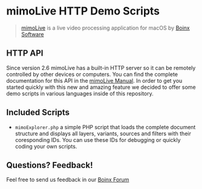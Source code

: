 # mimoLive HTTP Demo Scripts
> [mimoLive](http://mimo.live) is a live video processing application for macOS by [Boinx Software](http://boinx.com)

## HTTP API
Since version 2.6 mimoLive has a built-in HTTP server so it can be remotely controlled by other devices or computers. You can find the complete documentation for this API in the [mimoLive Manual](https://docs.mimo.live/docs/http-api). In order to get you started quickly with this new and amazing feature we decided to offer some demo scripts in various languages inside of this repository.

## Included Scripts
*	`mimoExplorer.php` a simple PHP script that loads the complete document structure and displays all layers, variants, sources and filters with their coresponding IDs. You can use these IDs for debugging or quickly coding your own scripts.

## Questions? Feedback!
Feel free to send us feedback in our [Boinx Forum](https://boinx.com/connect/forum/)

